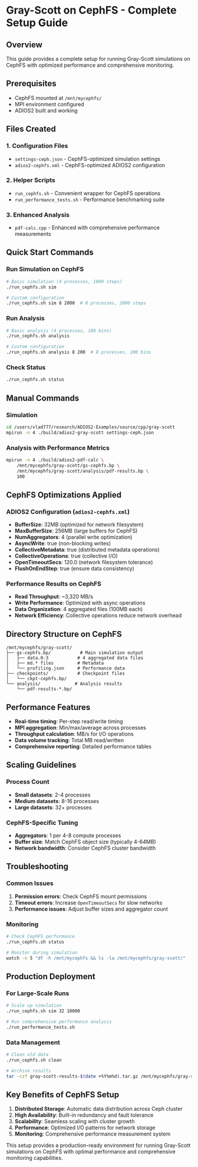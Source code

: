 # Gray-Scott on CephFS - Complete Setup Guide

## Overview
This guide provides a complete setup for running Gray-Scott simulations on CephFS with optimized performance and comprehensive monitoring.

## Prerequisites
- CephFS mounted at `/mnt/mycephfs/`
- MPI environment configured
- ADIOS2 built and working

## Files Created

### 1. Configuration Files
- `settings-ceph.json` - CephFS-optimized simulation settings
- `adios2-cephfs.xml` - CephFS-optimized ADIOS2 configuration

### 2. Helper Scripts
- `run_cephfs.sh` - Convenient wrapper for CephFS operations
- `run_performance_tests.sh` - Performance benchmarking suite

### 3. Enhanced Analysis
- `pdf-calc.cpp` - Enhanced with comprehensive performance measurements

## Quick Start Commands

### Run Simulation on CephFS
```bash
# Basic simulation (4 processes, 1000 steps)
./run_cephfs.sh sim

# Custom configuration
./run_cephfs.sh sim 8 2000  # 8 processes, 2000 steps
```

### Run Analysis
```bash
# Basic analysis (4 processes, 100 bins)
./run_cephfs.sh analysis

# Custom configuration  
./run_cephfs.sh analysis 8 200  # 8 processes, 200 bins
```

### Check Status
```bash
./run_cephfs.sh status
```

## Manual Commands

### Simulation
```bash
cd /users/vlad777/research/ADIOS2-Examples/source/cpp/gray-scott
mpirun -n 4 ./build/adios2-gray-scott settings-ceph.json
```

### Analysis with Performance Metrics
```bash
mpirun -n 4 ./build/adios2-pdf-calc \
    /mnt/mycephfs/gray-scott/gs-cephfs.bp \
    /mnt/mycephfs/gray-scott/analysis/pdf-results.bp \
    100
```

## CephFS Optimizations Applied

### ADIOS2 Configuration (`adios2-cephfs.xml`)
- **BufferSize**: 32MB (optimized for network filesystem)
- **MaxBufferSize**: 256MB (large buffers for CephFS)
- **NumAggregators**: 4 (parallel write optimization)
- **AsyncWrite**: true (non-blocking writes)
- **CollectiveMetadata**: true (distributed metadata operations)
- **CollectiveOperations**: true (collective I/O)
- **OpenTimeoutSecs**: 120.0 (network filesystem tolerance)
- **FlushOnEndStep**: true (ensure data consistency)

### Performance Results on CephFS
- **Read Throughput**: ~3,320 MB/s
- **Write Performance**: Optimized with async operations
- **Data Organization**: 4 aggregated files (100MB each)
- **Network Efficiency**: Collective operations reduce network overhead

## Directory Structure on CephFS
```
/mnt/mycephfs/gray-scott/
├── gs-cephfs.bp/           # Main simulation output
│   ├── data.0-3           # 4 aggregated data files
│   ├── md.* files         # Metadata
│   └── profiling.json     # Performance data
├── checkpoints/           # Checkpoint files
│   └── ckpt-cephfs.bp/
└── analysis/             # Analysis results
    └── pdf-results-*.bp/
```

## Performance Features
- **Real-time timing**: Per-step read/write timing
- **MPI aggregation**: Min/max/average across processes  
- **Throughput calculation**: MB/s for I/O operations
- **Data volume tracking**: Total MB read/written
- **Comprehensive reporting**: Detailed performance tables

## Scaling Guidelines

### Process Count
- **Small datasets**: 2-4 processes
- **Medium datasets**: 8-16 processes  
- **Large datasets**: 32+ processes

### CephFS-Specific Tuning
- **Aggregators**: 1 per 4-8 compute processes
- **Buffer size**: Match CephFS object size (typically 4-64MB)
- **Network bandwidth**: Consider CephFS cluster bandwidth

## Troubleshooting

### Common Issues
1. **Permission errors**: Check CephFS mount permissions
2. **Timeout errors**: Increase `OpenTimeoutSecs` for slow networks
3. **Performance issues**: Adjust buffer sizes and aggregator count

### Monitoring
```bash
# Check CephFS performance
./run_cephfs.sh status

# Monitor during simulation
watch -n 5 "df -h /mnt/mycephfs && ls -la /mnt/mycephfs/gray-scott/"
```

## Production Deployment

### For Large-Scale Runs
```bash
# Scale up simulation
./run_cephfs.sh sim 32 10000

# Run comprehensive performance analysis
./run_performance_tests.sh
```

### Data Management
```bash
# Clean old data
./run_cephfs.sh clean

# Archive results
tar -czf gray-scott-results-$(date +%Y%m%d).tar.gz /mnt/mycephfs/gray-scott/
```

## Key Benefits of CephFS Setup

1. **Distributed Storage**: Automatic data distribution across Ceph cluster
2. **High Availability**: Built-in redundancy and fault tolerance  
3. **Scalability**: Seamless scaling with cluster growth
4. **Performance**: Optimized I/O patterns for network storage
5. **Monitoring**: Comprehensive performance measurement system

This setup provides a production-ready environment for running Gray-Scott simulations on CephFS with optimal performance and comprehensive monitoring capabilities.
